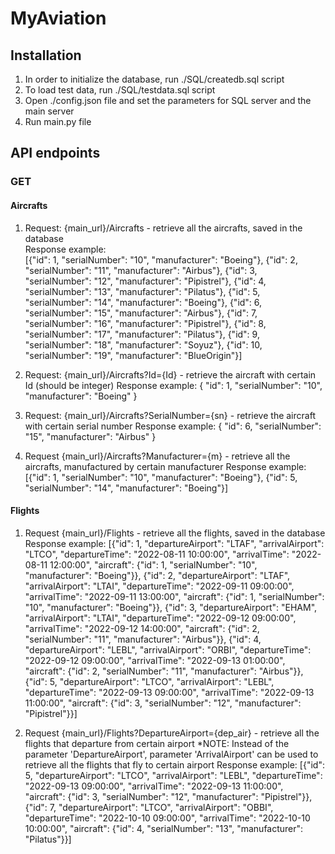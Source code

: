 # MyAviation

## Installation

1. In order to initialize the database, run ./SQL/createdb.sql script
2. To load test data, run ./SQL/testdata.sql script
3. Open ./config.json file and set the parameters for SQL server and the main server
4. Run main.py file

## API endpoints

### GET

#### Aircrafts

1. Request: {main_url}/Aircrafts - retrieve all the aircrafts, saved in the database\
Response example:\
[{"id": 1, "serialNumber": "10", "manufacturer": "Boeing"}, {"id": 2, "serialNumber": "11", "manufacturer": "Airbus"}, {"id": 3, "serialNumber": "12", "manufacturer": "Pipistrel"}, {"id": 4, "serialNumber": "13", "manufacturer": "Pilatus"}, {"id": 5, "serialNumber": "14", "manufacturer": "Boeing"}, {"id": 6, "serialNumber": "15", "manufacturer": "Airbus"}, {"id": 7, "serialNumber": "16", "manufacturer": "Pipistrel"}, {"id": 8, "serialNumber": "17", "manufacturer": "Pilatus"}, {"id": 9, "serialNumber": "18", "manufacturer": "Soyuz"}, {"id": 10, "serialNumber": "19", "manufacturer": "BlueOrigin"}]

2. Request: {main_url}/Aircrafts?Id={Id} - retrieve the aircraft with certain Id (should be integer)
Response example:
{
    "id": 1,
    "serialNumber": "10",
    "manufacturer": "Boeing"
}


3. Request: {main_url}/Aircrafts?SerialNumber={sn} - retrieve the aircraft with certain serial number
Response example:
{
    "id": 6,
    "serialNumber": "15",
    "manufacturer": "Airbus"
}

4. Request {main_url}/Aircrafts?Manufacturer={m} - retrieve all the aircrafts, manufactured by certain manufacturer
Response example:
[{"id": 1, "serialNumber": "10", "manufacturer": "Boeing"}, {"id": 5, "serialNumber": "14", "manufacturer": "Boeing"}]

#### Flights

1. Request {main_url}/Flights - retrieve all the flights, saved in the database
Response example:
[{"id": 1, "departureAirport": "LTAF", "arrivalAirport": "LTCO", "departureTime": "2022-08-11 10:00:00", "arrivalTime": "2022-08-11 12:00:00", "aircraft": {"id": 1, "serialNumber": "10", "manufacturer": "Boeing"}}, {"id": 2, "departureAirport": "LTAF", "arrivalAirport": "LTAI", "departureTime": "2022-09-11 09:00:00", "arrivalTime": "2022-09-11 13:00:00", "aircraft": {"id": 1, "serialNumber": "10", "manufacturer": "Boeing"}}, {"id": 3, "departureAirport": "EHAM", "arrivalAirport": "LTAI", "departureTime": "2022-09-12 09:00:00", "arrivalTime": "2022-09-12 14:00:00", "aircraft": {"id": 2, "serialNumber": "11", "manufacturer": "Airbus"}}, {"id": 4, "departureAirport": "LEBL", "arrivalAirport": "ORBI", "departureTime": "2022-09-12 09:00:00", "arrivalTime": "2022-09-13 01:00:00", "aircraft": {"id": 2, "serialNumber": "11", "manufacturer": "Airbus"}}, {"id": 5, "departureAirport": "LTCO", "arrivalAirport": "LEBL", "departureTime": "2022-09-13 09:00:00", "arrivalTime": "2022-09-13 11:00:00", "aircraft": {"id": 3, "serialNumber": "12", "manufacturer": "Pipistrel"}}]

2. Request {main_url}/Flights?DepartureAirport={dep_air} - retrieve all the flights that departure from certain airport
*NOTE: Instead of the parameter 'DepartureAirport', parameter 'ArrivalAirport' can be used to retrieve all the flights that fly to certain airport
Response example:
[{"id": 5, "departureAirport": "LTCO", "arrivalAirport": "LEBL", "departureTime": "2022-09-13 09:00:00", "arrivalTime": "2022-09-13 11:00:00", "aircraft": {"id": 3, "serialNumber": "12", "manufacturer": "Pipistrel"}}, {"id": 7, "departureAirport": "LTCO", "arrivalAirport": "OBBI", "departureTime": "2022-10-10 09:00:00", "arrivalTime": "2022-10-10 10:00:00", "aircraft": {"id": 4, "serialNumber": "13", "manufacturer": "Pilatus"}}]
















